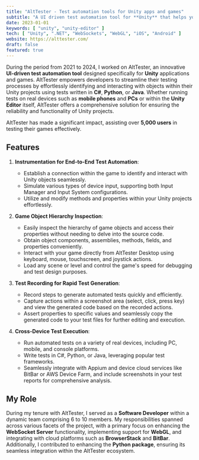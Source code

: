 ```yaml
---
title: "AltTester - Test automation tools for Unity apps and games"
subtitle: "A UI driven test automation tool for **Unity** that helps you find objects in your application and interacts with them using tests written in **C#**, **Python** or **Java**. You can run your tests on real devices (mobile, PCs, etc.) or inside the **Unity Editor**."
date: 2023-01-01
keywords: [ "unity", "unity-editor" ]
tech: [ "Unity", ".NET", "WebSockets", "WebGL", "iOS", "Android" ]
website: https://alttester.com/
draft: false
featured: true
---
```


During the period from 2021 to 2024, I worked on AltTester, an innovative **UI-driven test automation tool** designed specifically for **Unity** applications and games. AltTester empowers developers to streamline their testing processes by effortlessly identifying and interacting with objects within their Unity projects using tests written in **C#**, **Python**, or **Java**. Whether running tests
on real devices such as **mobile phones** and **PCs** or within the **Unity Editor** itself, AltTester offers a comprehensive solution for ensuring the reliability and functionality of Unity projects.

AltTester has made a significant impact, assisting over **5,000 users** in testing their games effectively.

<!--more-->

## Features

1. **Instrumentation for End-to-End Test Automation**:

    * Establish a connection within the game to identify and interact with Unity objects seamlessly.
    * Simulate various types of device input, supporting both Input Manager and Input System configurations.
    * Utilize and modify methods and properties within your Unity projects effortlessly.

1. **Game Object Hierarchy Inspection**:

    * Easily inspect the hierarchy of game objects and access their properties without needing to delve into the source code.
    * Obtain object components, assemblies, methods, fields, and properties conveniently.
    * Interact with your game directly from AltTester Desktop using keyboard, mouse, touchscreen, and joystick actions.
    * Load any scene or level and control the game's speed for debugging and test design purposes.

1. **Test Recording for Rapid Test Generation**:

    * Record steps to generate automated tests quickly and efficiently.
    * Capture actions within a screenshot area (select, click, press key) and view the generated code based on the recorded actions.
    * Assert properties to specific values and seamlessly copy the generated code to your test files for further editing and execution.

1. **Cross-Device Test Execution**:

    * Run automated tests on a variety of real devices, including PC, mobile, and console platforms.
    * Write tests in C#, Python, or Java, leveraging popular test frameworks.
    * Seamlessly integrate with Appium and device cloud services like BitBar or AWS Device Farm, and include screenshots in your test reports for comprehensive analysis.

## My Role

During my tenure with AltTester, I served as a **Software Developer** within a dynamic team comprising 6 to 10 members. My responsibilities spanned across various facets of the project, with a primary focus on enhancing the **WebSocket Server** functionality, implementing support for **WebGL**, and integrating with cloud platforms such as **BrowserStack** and **BitBar**. Additionally, I
contributed to enhancing the **Python package**, ensuring its seamless integration within the AltTester ecosystem.
